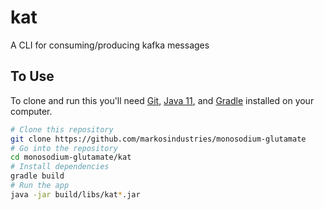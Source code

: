 # kat
A CLI for consuming/producing kafka messages

## To Use
To clone and run this you'll need [Git](https://git-scm.com), [Java 11](http://openjdk.java.net/install/), and [Gradle](https://gradle.org/install/) installed on your computer.

```bash
# Clone this repository
git clone https://github.com/markosindustries/monosodium-glutamate
# Go into the repository
cd monosodium-glutamate/kat
# Install dependencies
gradle build
# Run the app
java -jar build/libs/kat*.jar
```
